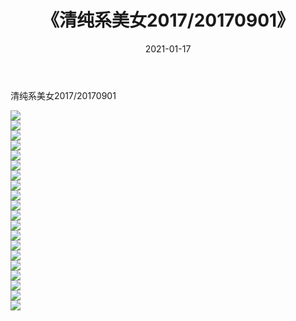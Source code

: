 ﻿---
layout: post
title:  《清纯系美女2017/20170901》
date:   2021-01-17
img: http://pic.660000.xyz/1:/清纯系美女/2017/20170901/000.jpg
categories: [美女, 清纯, 唯美]
---

清纯系美女2017/20170901

 ![](http://pic.660000.xyz/1:/清纯系美女/2017/20170901/001.png) <br>![](http://pic.660000.xyz/1:/清纯系美女/2017/20170901/002.png) <br>![](http://pic.660000.xyz/1:/清纯系美女/2017/20170901/003.png) <br>![](http://pic.660000.xyz/1:/清纯系美女/2017/20170901/004.png) <br>![](http://pic.660000.xyz/1:/清纯系美女/2017/20170901/005.png) <br>![](http://pic.660000.xyz/1:/清纯系美女/2017/20170901/006.png) <br>![](http://pic.660000.xyz/1:/清纯系美女/2017/20170901/007.png) <br>![](http://pic.660000.xyz/1:/清纯系美女/2017/20170901/008.png) <br>![](http://pic.660000.xyz/1:/清纯系美女/2017/20170901/009.png) <br>![](http://pic.660000.xyz/1:/清纯系美女/2017/20170901/010.png) <br>![](http://pic.660000.xyz/1:/清纯系美女/2017/20170901/011.png) <br>![](http://pic.660000.xyz/1:/清纯系美女/2017/20170901/012.png) <br>![](http://pic.660000.xyz/1:/清纯系美女/2017/20170901/013.png) <br>![](http://pic.660000.xyz/1:/清纯系美女/2017/20170901/014.png) <br>![](http://pic.660000.xyz/1:/清纯系美女/2017/20170901/015.png) <br>![](http://pic.660000.xyz/1:/清纯系美女/2017/20170901/016.png) <br>![](http://pic.660000.xyz/1:/清纯系美女/2017/20170901/017.png) <br>![](http://pic.660000.xyz/1:/清纯系美女/2017/20170901/018.png) <br>![](http://pic.660000.xyz/1:/清纯系美女/2017/20170901/019.png) <br>![](http://pic.660000.xyz/1:/清纯系美女/2017/20170901/020.png) <br>